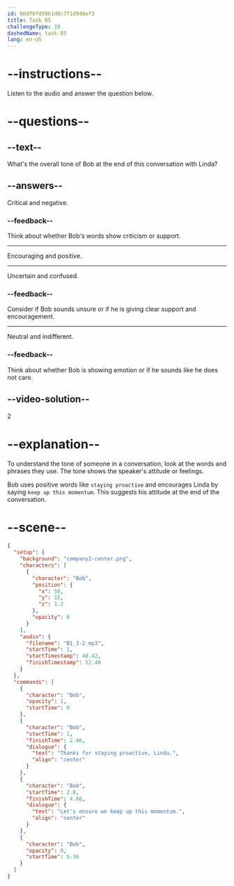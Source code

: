 ```yaml
---
id: 66df6fd99b1d0c7f1d948ef3
title: Task 85
challengeType: 19
dashedName: task-85
lang: en-US
---
```

<!--
AUDIO REFERENCE:
Bob: Thanks for staying proactive, Linda. Let's ensure we keep up this momentum.
-->

# --instructions--

Listen to the audio and answer the question below.

# --questions--

## --text--

What's the overall tone of Bob at the end of this conversation with Linda?

## --answers--

Critical and negative.

### --feedback--

Think about whether Bob's words show criticism or support.

---

Encouraging and positive.

---

Uncertain and confused.

### --feedback--

Consider if Bob sounds unsure or if he is giving clear support and encouragement.

---

Neutral and indifferent.

### --feedback--

Think about whether Bob is showing emotion or if he sounds like he does not care.

## --video-solution--

2

# --explanation--

To understand the tone of someone in a conversation, look at the words and phrases they use. The tone shows the speaker's attitude or feelings.

Bob uses positive words like `staying proactive` and encourages Linda by saying `keep up this momentum`. This suggests his attitude at the end of the conversation.

# --scene--

```json
{
  "setup": {
    "background": "company2-center.png",
    "characters": [
      {
        "character": "Bob",
        "position": {
          "x": 50,
          "y": 15,
          "z": 1.2
        },
        "opacity": 0
      }
    ],
    "audio": {
      "filename": "B1_3-2.mp3",
      "startTime": 1,
      "startTimestamp": 48.42,
      "finishTimestamp": 52.48
    }
  },
  "commands": [
    {
      "character": "Bob",
      "opacity": 1,
      "startTime": 0
    },
    {
      "character": "Bob",
      "startTime": 1,
      "finishTime": 2.46,
      "dialogue": {
        "text": "Thanks for staying proactive, Linda.",
        "align": "center"
      }
    },
    {
      "character": "Bob",
      "startTime": 2.8,
      "finishTime": 4.86,
      "dialogue": {
        "text": "Let's ensure we keep up this momentum.",
        "align": "center"
      }
    },
    {
      "character": "Bob",
      "opacity": 0,
      "startTime": 5.36
    }
  ]
}
```
